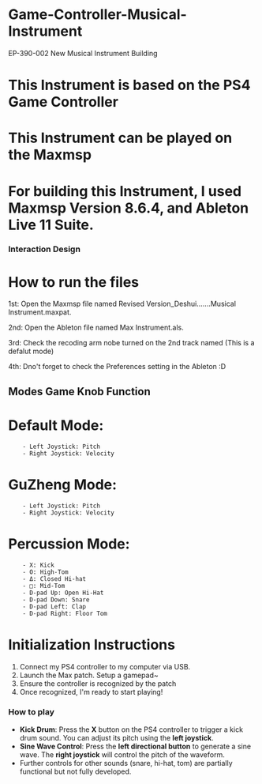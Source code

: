 # Game-Controller-Musical-Instrument
EP-390-002 New Musical Instrument Building
# This Instrument is based on the PS4 Game Controller
# This Instrument can be played on the Maxmsp
# For building this Instrument, I used Maxmsp Version 8.6.4, and Ableton Live 11 Suite.
### Interaction Design

# How to run the files

1st: Open the Maxmsp file named  Revised Version_Deshui.......Musical Instrument.maxpat.

2nd: Open the Ableton file named  Max Instrument.als.

3rd: Check the recoding arm nobe turned on the 2nd track named (This is a defalut mode)

4th: Dno't forget to check the Preferences setting in the Ableton :D



<H2>Modes Game Knob Function<H2>


# Default Mode:

        - Left Joystick: Pitch
        - Right Joystick: Velocity


# GuZheng Mode:

        - Left Joystick: Pitch
        - Right Joystick: Velocity


# Percussion Mode:

        - X: Kick
        - O: High-Tom
        - Δ: Closed Hi-hat
        - □: Mid-Tom
        - D-pad Up: Open Hi-Hat
        - D-pad Down: Snare
        - D-pad Left: Clap
        - D-pad Right: Floor Tom



        



# Initialization Instructions
1. Connect my PS4 controller to my computer via USB.
2. Launch the Max patch. Setup a gamepad~
3. Ensure the controller is recognized by the patch 
4. Once recognized, I'm ready to start playing!

### How to play

- **Kick Drum**: Press the **X** button on the PS4 controller to trigger a kick drum sound. You can adjust its pitch using the **left joystick**.
- **Sine Wave Control**: Press the **left directional button** to generate a sine wave. The **right joystick** will control the pitch of the waveform.
- Further controls for other sounds (snare, hi-hat, tom) are partially functional but not fully developed.

